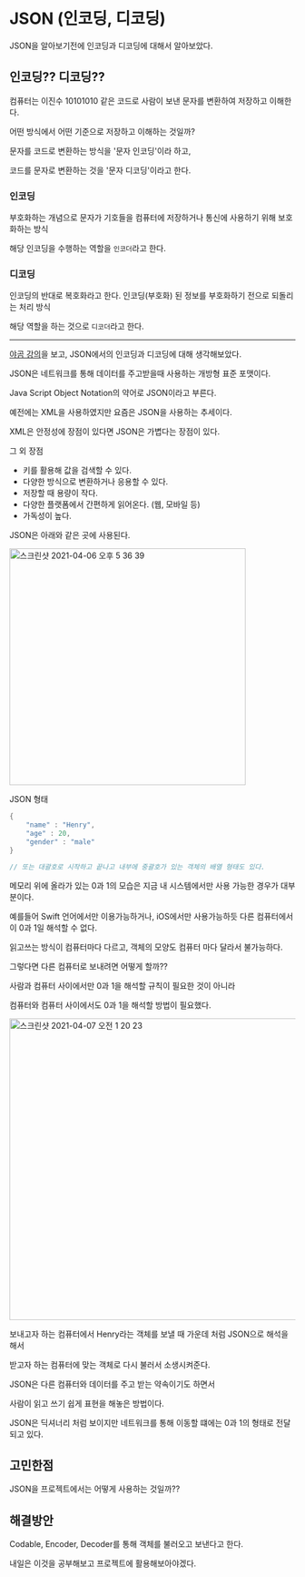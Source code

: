 # JSON (인코딩, 디코딩)

JSON을 알아보기전에 인코딩과 디코딩에 대해서 알아보았다.

## 인코딩?? 디코딩??

컴퓨터는 이진수 10101010 같은 코드로 사람이 보낸 문자를 변환하여 저장하고 이해한다.

어떤 방식에서 어떤 기준으로 저장하고 이해하는 것일까?

문자를 코드로 변환하는 방식을 '문자 인코딩'이라 하고,

코드를 문자로 변환하는 것을 '문자 디코딩'이라고 한다.

### 인코딩

부호화하는 개념으로 문자가 기호들을 컴퓨터에 저장하거나 통신에 사용하기 위해 보호화하는 방식

해당 인코딩을 수행하는 역할을 `인코더`라고 한다.

### 디코딩

인코딩의 반대로 복호화라고 한다. 인코딩(부호화) 된 정보를 부호화하기 전으로 되돌리는 처리 방식

해당 역할을 하는 것으로 `디코더`라고 한다.

---

[야곰 강의](https://www.youtube.com/watch?v=jHML_8kdeoM)을 보고, JSON에서의 인코딩과 디코딩에 대해 생각해보았다.

JSON은 네트워크를 통해 데이터를 주고받을때 사용하는 개방형 표준 포맷이다.

Java Script Object Notation의 약어로 JSON이라고 부른다.

예전에는 XML을 사용하였지만 요즘은 JSON을 사용하는 추세이다.

XML은 안정성에 장점이 있다면 JSON은 가볍다는 장점이 있다.

그 외 장점

- 키를 활용해 값을 검색할 수 있다.
- 다양한 방식으로 변환하거나 응용할 수 있다.
- 저장할 때 용량이 작다.
- 다양한 플랫폼에서 간편하게 읽어온다. (웹, 모바일 등)
- 가독성이 높다.

JSON은 아래와 같은 곳에 사용된다.

<img width="416" alt="스크린샷 2021-04-06 오후 5 36 39" src="https://user-images.githubusercontent.com/70311145/113682966-a809b480-96fe-11eb-8b86-99a396b10a69.png">

JSON 형태

```swift
{
    "name" : "Henry",
    "age" : 20,
    "gender" : "male"
}

// 또는 대괄호로 시작하고 끝나고 내부에 중괄호가 있는 객체의 배열 형태도 있다.
```

메모리 위에 올라가 있는 0과 1의 모습은 지금 내 시스템에서만 사용 가능한 경우가 대부분이다.

예를들어 Swift 언어에서만 이용가능하거나, iOS에서만 사용가능하듯 다른 컴퓨터에서 이 0과 1일 해석할 수 없다.

읽고쓰는 방식이 컴퓨터마다 다르고, 객체의 모양도 컴퓨터 마다 달라서 불가능하다.

그렇다면 다른 컴퓨터로 보내려면 어떻게 할까??

사람과 컴퓨터 사이에서만 0과 1을 해석할 규칙이 필요한 것이 아니라

컴퓨터와 컴퓨터 사이에서도 0과 1을 해석할 방법이 필요했다.

<img width="530" alt="스크린샷 2021-04-07 오전 1 20 23" src="https://user-images.githubusercontent.com/70311145/113744196-7402b380-973f-11eb-825a-bd07932d2344.png">

보내고자 하는 컴퓨터에서 Henry라는 객체를 보낼 때 가운데 처럼 JSON으로 해석을 해서

받고자 하는 컴퓨터에 맞는 객체로 다시 불러서 소생시켜준다.

JSON은 다른 컴퓨터와 데이터를 주고 받는 약속이기도 하면서

사람이 읽고 쓰기 쉽게 표현을 해놓은 방법이다.

JSON은 딕셔너리 처럼 보이지만 네트워크를 통해 이동할 떄에는 0과 1의 형태로 전달되고 있다.

## 고민한점

JSON을 프로젝트에서는 어떻게 사용하는 것일까??

## 해결방안

Codable, Encoder, Decoder를 통해 객체를 불러오고 보낸다고 한다.

내일은 이것을 공부해보고 프로젝트에 활용해보아야겠다.
